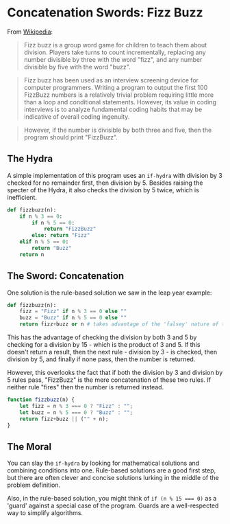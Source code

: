 # Concatenation Swords: Fizz Buzz

From [Wikipedia](https://en.wikipedia.org/wiki/Fizz_buzz):

> Fizz buzz is a group word game for children to teach them about division. Players take turns to count incrementally, replacing any number divisible by three with the word "fizz", and any number divisible by five with the word "buzz".

> Fizz buzz has been used as an interview screening device for computer programmers. Writing a program to output the first 100 FizzBuzz numbers is a relatively trivial problem requiring little more than a loop and conditional statements. However, its value in coding interviews is to analyze fundamental coding habits that may be indicative of overall coding ingenuity.

> However, if the number is divisible by both three and five, then the program should print "FizzBuzz".

## The Hydra

A simple implementation of this program uses an `if-hydra` with division by 3 checked for no remainder first, then division by 5. Besides raising the specter of the Hydra, it also checks the division by 5 twice, which is inefficient.

```python
def fizzbuzz(n):
    if n % 3 == 0:
        if n % 5 == 0:
            return "FizzBuzz"
        else: return "Fizz"
    elif n % 5 == 0:
        return "Buzz"
    return n
```

## The Sword: Concatenation

One solution is the rule-based solution we saw in the leap year example: 

```python
def fizzbuzz(n):
    fizz = "Fizz" if n % 3 == 0 else ""
    buzz = "Buzz" if n % 5 == 0 else ""
    return fizz+buzz or n # takes advantage of the 'falsey' nature of the empty string
```

This has the advantage of checking the division by both 3 and 5 by checking for a division by 15 - which is the product of 3 and 5. If this doesn't return a result, then the next rule - division by 3 - is checked, then division by 5, and finally if none pass, then the number is returned.

However, this overlooks the fact that if both the division by 3 and division by 5 rules pass, "FizzBuzz" is the mere concatenation of these two rules. If neither rule "fires" then the number is returned instead.

```js
function fizzbuzz(n) {
    let fizz = n % 3 === 0 ? "Fizz" : "";
    let buzz = n % 5 === 0 ? "Buzz" : "";
    return fizz+buzz || ("" + n);
}
```

## The Moral

You can slay the `if-hydra` by looking for mathematical solutions and combining conditions into one. Rule-based solutions are a good first step, but there are often clever and concise solutions lurking in the middle of the problem definition.

Also, in the rule-based solution, you might think of `if (n % 15 === 0)` as a 'guard' against a special case of the program. Guards are a well-respected way to simplify algorithms.
